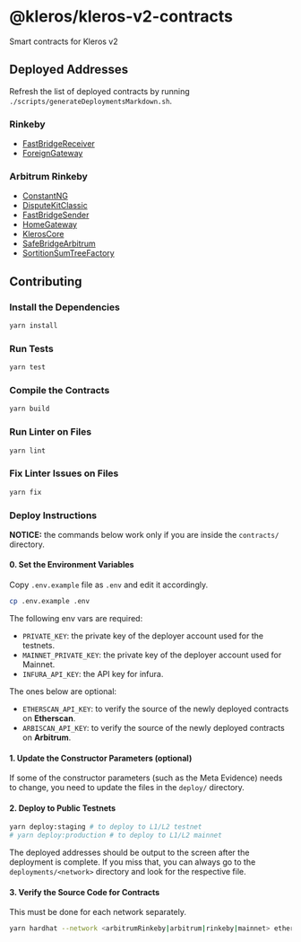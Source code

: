 # @kleros/kleros-v2-contracts

Smart contracts for Kleros v2

## Deployed Addresses

Refresh the list of deployed contracts by running `./scripts/generateDeploymentsMarkdown.sh`.

### Rinkeby

- [FastBridgeReceiver](https://rinkeby.etherscan.io/address/0x300CbF0829762FeDc90287D08aeDf261EE6ED8eB)
- [ForeignGateway](https://rinkeby.etherscan.io/address/0x8F1a2B8F9b04320375856580Fc6B1669Cb12a9EE)

### Arbitrum Rinkeby

- [ConstantNG](https://testnet.arbiscan.io/address/0x4401A368dea8D5761AEEFfd3c4a674086dea0666)
- [DisputeKitClassic](https://testnet.arbiscan.io/address/0xD78DCddE2C5a2Bd4BB246Bc7dB6994b95f7c442C)
- [FastBridgeSender](https://testnet.arbiscan.io/address/0x34E520dc1d2Db660113b64724e14CEdCD01Ee879)
- [HomeGateway](https://testnet.arbiscan.io/address/0x40a78989317B953e427B3BD87C59eA003fcC2296)
- [KlerosCore](https://testnet.arbiscan.io/address/0xf2a59723c5d625D646668E0B615B5764c3F81540)
- [SafeBridgeArbitrum](https://testnet.arbiscan.io/address/0x68eE49dfD9d76f3386257a3D0e0A85c0A5519bBD)
- [SortitionSumTreeFactory](https://testnet.arbiscan.io/address/0xf02733d9e5CbfE67B54F165b0277E1995106D526)

## Contributing

### Install the Dependencies

```bash
yarn install
```

### Run Tests

```bash
yarn test
```

### Compile the Contracts

```bash
yarn build
```

### Run Linter on Files

```bash
yarn lint
```

### Fix Linter Issues on Files

```bash
yarn fix
```

### Deploy Instructions

**NOTICE:** the commands below work only if you are inside the `contracts/` directory.

#### 0. Set the Environment Variables

Copy `.env.example` file as `.env` and edit it accordingly.

```bash
cp .env.example .env
```

The following env vars are required:

- `PRIVATE_KEY`: the private key of the deployer account used for the testnets.
- `MAINNET_PRIVATE_KEY`: the private key of the deployer account used for Mainnet.
- `INFURA_API_KEY`: the API key for infura.

The ones below are optional:

- `ETHERSCAN_API_KEY`: to verify the source of the newly deployed contracts on **Etherscan**.
- `ARBISCAN_API_KEY`: to verify the source of the newly deployed contracts on **Arbitrum**.

#### 1. Update the Constructor Parameters (optional)

If some of the constructor parameters (such as the Meta Evidence) needs to change, you need to update the files in the `deploy/` directory.

#### 2. Deploy to Public Testnets

```bash
yarn deploy:staging # to deploy to L1/L2 testnet
# yarn deploy:production # to deploy to L1/L2 mainnet
```

The deployed addresses should be output to the screen after the deployment is complete.
If you miss that, you can always go to the `deployments/<network>` directory and look for the respective file.

#### 3. Verify the Source Code for Contracts

This must be done for each network separately.

```bash
yarn hardhat --network <arbitrumRinkeby|arbitrum|rinkeby|mainnet> etherscan-verify
```
